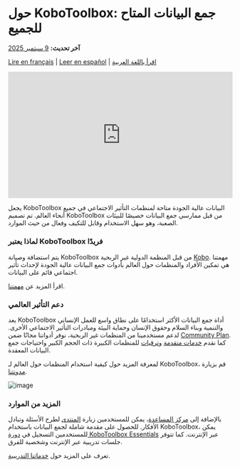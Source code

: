 # حول KoboToolbox: جمع البيانات المتاح للجميع
**آخر تحديث:** <a href="https://github.com/kobotoolbox/docs/blob/deb4dee7804661e8219ceb760ff1923cbf105bde/source/about_kobotoolbox.md" class="reference">9 سبتمبر 2025</a>

[Lire en français](about_kobotoolbox_fr.md) | [Leer en español](about_kobotoolbox_es.md) | [اقرأ باللغة العربية](about_kobotoolbox_ar.md)

<iframe src="https://www.youtube.com/embed/oKtMmBAlHho?si=OqS7-rewYMf-Rrw2&cc_load_policy=1&cc_lang_pref=en&hl=en" style="width: 100%; aspect-ratio: 16 / 9; height: auto; border: 0;" title="YouTube video player" frameborder="0" allow="accelerometer; autoplay; clipboard-write; encrypted-media; gyroscope; picture-in-picture; web-share" allowfullscreen></iframe>

يجعل KoboToolbox البيانات عالية الجودة متاحة لمنظمات التأثير الاجتماعي في جميع أنحاء العالم. تم تصميم KoboToolbox من قبل ممارسي جمع البيانات خصيصًا للبيئات الصعبة، وهو سهل الاستخدام وقابل للتكيف وفعال من حيث الموارد.

<h3>لماذا يعتبر KoboToolbox فريدًا</h3>

يتم استضافة وصيانة KoboToolbox من قبل المنظمة الدولية غير الربحية [Kobo](https://www.kobotoolbox.org/about-us/the-organization/). مهمتنا هي تمكين الأفراد والمنظمات حول العالم بأدوات جمع البيانات عالية الجودة لإحداث تأثير اجتماعي قائم على البيانات.

اقرأ المزيد عن [مهمتنا](https://www.kobotoolbox.org/about-us/our-mission/).

<h3>دعم التأثير العالمي</h3>

يعد KoboToolbox أداة جمع البيانات الأكثر استخدامًا على نطاق واسع للعمل الإنساني والتنمية وبناء السلام وحقوق الإنسان وحماية البيئة ومبادرات التأثير الاجتماعي الأخرى. لدعم مستخدمينا من المنظمات غير الربحية، نوفر أدواتنا مجانًا ضمن [Community Plan](https://www.kobotoolbox.org/pricing/#free). كما نقدم [خدمات متقدمة](https://www.kobotoolbox.org/services/) و[ترقيات](https://www.kobotoolbox.org/pricing/) للمنظمات الكبيرة ذات الحجم الكبير واحتياجات جمع البيانات المعقدة.

لمعرفة المزيد حول كيفية استخدام المنظمات حول العالم لـ KoboToolbox، قم بزيارة [مدونتنا](https://www.kobotoolbox.org/blog/).

![image](images/about_kobotoolbox/usermap.png)

<h3>المزيد من الموارد</h3>

بالإضافة إلى [مركز المساعدة](https://support.kobotoolbox.org/)، يمكن للمستخدمين زيارة [المنتدى](https://community.kobotoolbox.org/) لطرح الأسئلة وتبادل الأفكار. للحصول على مقدمة شاملة لجمع البيانات باستخدام KoboToolbox، يمكن للمستخدمين التسجيل في [دورة KoboToolbox Essentials](https://academy.kobotoolbox.org/courses/essentials) عبر الإنترنت. كما تتوفر جلسات تدريبية عبر الإنترنت وشخصية للفرق.

تعرف على المزيد حول [خدماتنا التدريبية](https://www.kobotoolbox.org/services/training/).